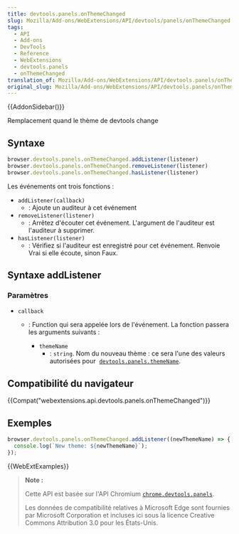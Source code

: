 ```yaml
---
title: devtools.panels.onThemeChanged
slug: Mozilla/Add-ons/WebExtensions/API/devtools/panels/onThemeChanged
tags:
  - API
  - Add-ons
  - DevTools
  - Reference
  - WebExtensions
  - devtools.panels
  - onThemeChanged
translation_of: Mozilla/Add-ons/WebExtensions/API/devtools.panels/onThemeChanged
original_slug: Mozilla/Add-ons/WebExtensions/API/devtools.panels/onThemeChanged
---
```

{{AddonSidebar()}}

Remplacement quand le thème de devtools change

## Syntaxe

```js
browser.devtools.panels.onThemeChanged.addListener(listener)
browser.devtools.panels.onThemeChanged.removeListener(listener)
browser.devtools.panels.onThemeChanged.hasListener(listener)
```

Les événements ont trois fonctions :

- `addListener(callback)`
  - : Ajoute un auditeur à cet événement
- `removeListener(listener)`
  - : Arrêtez d'écouter cet événement. L'argument de l'auditeur est l'auditeur à supprimer.
- `hasListener(listener)`
  - : Vérifiez si l'auditeur est enregistré pour cet événement. Renvoie Vrai si elle écoute, sinon Faux.

## Syntaxe addListener

### Paramètres

- `callback`

  - : Function qui sera appelée lors de l'événement. La fonction passera les arguments suivants :

    - `themeName`
      - : `string`. Nom du nouveau thème : ce sera l'une des valeurs autorisées pour  [`devtools.panels.themeName`](/fr/docs/Mozilla/Add-ons/WebExtensions/API/devtools.panels/themeName).

## Compatibilité du navigateur

{{Compat("webextensions.api.devtools.panels.onThemeChanged")}}

## Exemples

```js
browser.devtools.panels.onThemeChanged.addListener((newThemeName) => {
  console.log(`New theme: ${newThemeName}`);
});
```

{{WebExtExamples}}

> **Note :**
>
> Cette API est basée sur l'API Chromium [`chrome.devtools.panels`](https://developer.chrome.com/extensions/devtools_panels).
>
> Les données de compatibilité relatives à Microsoft Edge sont fournies par Microsoft Corporation et incluses ici sous la licence Creative Commons Attribution 3.0 pour les États-Unis.
